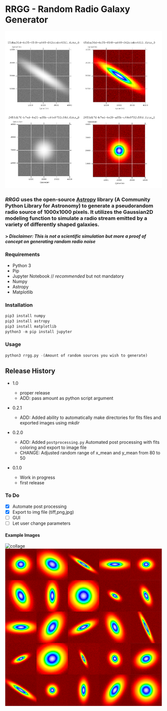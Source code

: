 # RRGG - Random Radio Galaxy Generator
![mosaik](media/mosaik.png) 

### ***RRGG*** uses the open-source [Astropy](https://www.astropy.org/) library (A Community Python Library for Astronomy) to generate a pseudorandom radio source of 1000x1000 pixels. It utilizes the Gaussian2D modeling function to simulate a radio stream emitted by a variety of differently shaped galaxies. 
#### > *Disclaimer: This is not a scientific simulation but more a proof of concept on generating random radio noise*


### Requirements
  * Python 3
  * Pip
  * Jupyter Notebook  // *recommended* but not mandatory
  * Numpy
  * Astropy
  * Matplotlib
### Installation

```python
pip3 install numpy
pip3 install astropy
pip3 install matplotlib
python3 -m pip install jupyter
```
### Usage
```python
python3 rrgg.py -(Amount of random sources you wish to generate)
```



## Release History
* 1.0
    * proper release
    * ADD: pass amount as python script argument
* 0.2.1
    * ADD: Added ability to automatically make directories for fits files and exported images using *mkdir*
* 0.2.0
    * ADD: Added `postprocessing.py` Automated post processing with fits coloring and export to image file
    * CHANGE: Adjusted random range of x_mean and y_mean from 80 to 50
    
* 0.1.0
    * Work in progress
    * first release
    

### To Do
- [x] Automate post processing
- [x] Export to img file (tiff,png,jpg)
- [ ] GUI
- [ ] Let user change parameters

#### Example Images 
![collage](media/collage4x3.png) 
![collage](media/mosaik5x5.png) 

